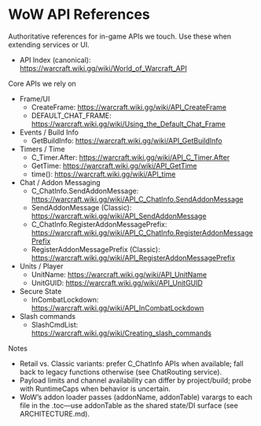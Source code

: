 # WoW API References

Authoritative references for in-game APIs we touch. Use these when extending services or UI.

- API Index (canonical): https://warcraft.wiki.gg/wiki/World_of_Warcraft_API

Core APIs we rely on
- Frame/UI
  - CreateFrame: https://warcraft.wiki.gg/wiki/API_CreateFrame
  - DEFAULT_CHAT_FRAME: https://warcraft.wiki.gg/wiki/Using_the_Default_Chat_Frame
- Events / Build Info
  - GetBuildInfo: https://warcraft.wiki.gg/wiki/API_GetBuildInfo
- Timers / Time
  - C_Timer.After: https://warcraft.wiki.gg/wiki/API_C_Timer.After
  - GetTime: https://warcraft.wiki.gg/wiki/API_GetTime
  - time(): https://warcraft.wiki.gg/wiki/API_time
- Chat / Addon Messaging
  - C_ChatInfo.SendAddonMessage: https://warcraft.wiki.gg/wiki/API_C_ChatInfo.SendAddonMessage
  - SendAddonMessage (Classic): https://warcraft.wiki.gg/wiki/API_SendAddonMessage
  - C_ChatInfo.RegisterAddonMessagePrefix: https://warcraft.wiki.gg/wiki/API_C_ChatInfo.RegisterAddonMessagePrefix
  - RegisterAddonMessagePrefix (Classic): https://warcraft.wiki.gg/wiki/API_RegisterAddonMessagePrefix
- Units / Player
  - UnitName: https://warcraft.wiki.gg/wiki/API_UnitName
  - UnitGUID: https://warcraft.wiki.gg/wiki/API_UnitGUID
- Secure State
  - InCombatLockdown: https://warcraft.wiki.gg/wiki/API_InCombatLockdown
- Slash commands
  - SlashCmdList: https://warcraft.wiki.gg/wiki/Creating_slash_commands

Notes
- Retail vs. Classic variants: prefer C_ChatInfo APIs when available; fall back to legacy functions otherwise (see ChatRouting service).
- Payload limits and channel availability can differ by project/build; probe with RuntimeCaps when behavior is uncertain.
- WoW’s addon loader passes (addonName, addonTable) varargs to each file in the .toc—use addonTable as the shared state/DI surface (see ARCHITECTURE.md).
